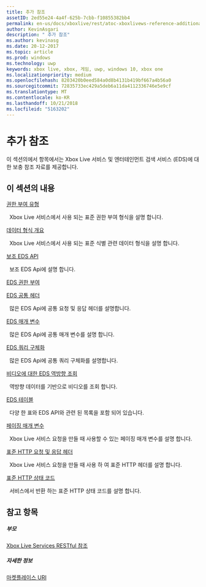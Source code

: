```yaml
---
title: 추가 참조
assetID: 2ed55e24-4a4f-625b-7cbb-f10855382bb4
permalink: en-us/docs/xboxlive/rest/atoc-xboxlivews-reference-additional.html
author: KevinAsgari
description: " 추가 참조"
ms.author: kevinasg
ms.date: 20-12-2017
ms.topic: article
ms.prod: windows
ms.technology: uwp
keywords: xbox live, xbox, 게임, uwp, windows 10, xbox one
ms.localizationpriority: medium
ms.openlocfilehash: 8203420b0eed584a0d8b4131b419bf667a4b56a0
ms.sourcegitcommit: 72835733ec429a5deb6a11da4112336746e5e9cf
ms.translationtype: MT
ms.contentlocale: ko-KR
ms.lasthandoff: 10/21/2018
ms.locfileid: "5163202"
---
```

# <a name="additional-reference"></a>추가 참조

이 섹션의에서 항목에서는 Xbox Live 서비스 및 엔터테인먼트 검색 서비스 (EDS)에 대 한 보충 참조 자료를 제공합니다.

<a id="ID4EZ"></a>


## <a name="in-this-section"></a>이 섹션의 내용

[권한 부여 유형](authorizationtypes.md)

&nbsp;&nbsp;Xbox Live 서비스에서 사용 되는 표준 권한 부여 형식을 설명 합니다.

[데이터 형식 개요](datatypeoverview.md)

&nbsp;&nbsp;Xbox Live 서비스에서 사용 되는 표준 식별 관련 데이터 형식을 설명 합니다.

[보조 EDS API](eds-apis.md)

&nbsp;&nbsp;보조 EDS Api에 설명 합니다.

[EDS 권한 부여](edsauthorization.md)

[EDS 공통 헤더](edscommonheaders.md)

&nbsp;&nbsp;많은 EDS Api에 공통 요청 및 응답 헤더를 설명합니다.

[EDS 매개 변수](edsparameters.md)

&nbsp;&nbsp;많은 EDS Api에 공통 매개 변수를 설명 합니다.

[EDS 쿼리 구체화](edsqueryrefiners.md)

&nbsp;&nbsp;많은 EDS Api에 공통 쿼리 구체화를 설명합니다.

[비디오에 대한 EDS 역방향 조회](edsreverselookup.md)

&nbsp;&nbsp;역방향 데이터를 기반으로 비디오를 조회 합니다.

[EDS 테이블](edstables.md)

&nbsp;&nbsp;다양 한 표와 EDS API와 관련 된 목록을 포함 되어 있습니다.

[페이징 매개 변수](pagingparameters.md)

&nbsp;&nbsp;Xbox Live 서비스 요청을 만들 때 사용할 수 있는 페이징 매개 변수를 설명 합니다.

[표준 HTTP 요청 및 응답 헤더](httpstandardheaders.md)

&nbsp;&nbsp;Xbox Live 서비스 요청을 만들 때 사용 하 여 표준 HTTP 헤더를 설명 합니다.

[표준 HTTP 상태 코드](httpstatuscodes.md)

&nbsp;&nbsp;서비스에서 반환 하는 표준 HTTP 상태 코드를 설명 합니다.

<a id="ID4ECC"></a>


## <a name="see-also"></a>참고 항목

<a id="ID4EEC"></a>


##### <a name="parent"></a>부모

 [Xbox Live Services RESTful 참조](../atoc-xboxlivews-reference.md)


<a id="ID4EOC"></a>


##### <a name="further-information"></a>자세한 정보

 [마켓플레이스 URI](../uri/marketplace/atoc-reference-marketplace.md)
